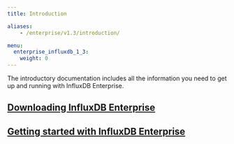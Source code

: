 ```yaml
---
title: Introduction

aliases:
    - /enterprise/v1.3/introduction/

menu:
  enterprise_influxdb_1_3:
    weight: 0
---
```


The introductory documentation includes all the information you need to get up
and running with InfluxDB Enterprise.

## [Downloading InfluxDB Enterprise](/enterprise_influxdb/v1.3/introduction/download/)
## [Getting started with InfluxDB Enterprise](/enterprise_influxdb/v1.3/introduction/getting_started/)
